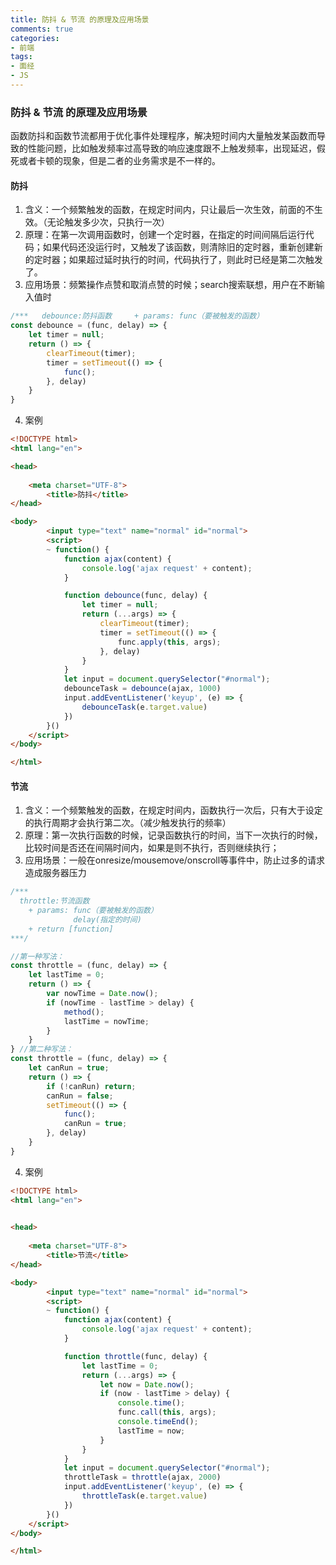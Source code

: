 ```yaml
---
title: 防抖 & 节流 的原理及应用场景
comments: true
categories: 
- 前端
tags: 
- 面经
- JS
---
```


### 防抖 & 节流 的原理及应用场景

函数防抖和函数节流都用于优化事件处理程序，解决短时间内大量触发某函数而导致的性能问题，比如触发频率过高导致的响应速度跟不上触发频率，出现延迟，假死或者卡顿的现象，但是二者的业务需求是不一样的。

<!-- more -->

#### 防抖

1. 含义：一个频繁触发的函数，在规定时间内，只让最后一次生效，前面的不生效。（无论触发多少次，只执行一次）
2. 原理：在第一次调用函数时，创建一个定时器，在指定的时间间隔后运行代码；如果代码还没运行时，又触发了该函数，则清除旧的定时器，重新创建新的定时器；如果超过延时执行的时间，代码执行了，则此时已经是第二次触发了。
3. 应用场景：频繁操作点赞和取消点赞的时候；search搜索联想，用户在不断输入值时

```javascript
/***   debounce:防抖函数     + params: func（要被触发的函数）               delay(指定的时间)     + return [function] ***/
const debounce = (func, delay) => {
    let timer = null;
    return () => {
        clearTimeout(timer);
        timer = setTimeout(() => {
            func();
        }, delay)
    }
}
```

4. 案例

```html
<!DOCTYPE html>
<html lang="en">

<head>
       
    <meta charset="UTF-8">
        <title>防抖</title>
</head>

<body>
        <input type="text" name="normal" id="normal">
        <script>
        ~ function() {
            function ajax(content) {
                console.log('ajax request' + content);
            }

            function debounce(func, delay) {
                let timer = null;
                return (...args) => {
                    clearTimeout(timer);
                    timer = setTimeout(() => {
                        func.apply(this, args);
                    }, delay)
                }
            }
            let input = document.querySelector("#normal");
            debounceTask = debounce(ajax, 1000)
            input.addEventListener('keyup', (e) => {
                debounceTask(e.target.value)
            })
        }()
    </script>
</body>

</html>
```

#### 节流

1. 含义：一个频繁触发的函数，在规定时间内，函数执行一次后，只有大于设定的执行周期才会执行第二次。（减少触发执行的频率）
2. 原理：第一次执行函数的时候，记录函数执行的时间，当下一次执行的时候，比较时间是否还在间隔时间内，如果是则不执行，否则继续执行；
3. 应用场景：一般在onresize/mousemove/onscroll等事件中，防止过多的请求造成服务器压力

```javascript
/***
  throttle:节流函数
    + params: func（要被触发的函数）
              delay(指定的时间)
    + return [function] 
***/

//第一种写法：
const throttle = (func, delay) => {
    let lastTime = 0;
    return () => {
        var nowTime = Date.now();
        if (nowTime - lastTime > delay) {
            method();
            lastTime = nowTime;
        }
    }
} //第二种写法：
const throttle = (func, delay) => {
    let canRun = true;
    return () => {
        if (!canRun) return;
        canRun = false;
        setTimeout(() => {
            func();
            canRun = true;
        }, delay)
    }
}
```

4. 案例

```html
<!DOCTYPE html>
<html lang="en">
 

<head>
       
    <meta charset="UTF-8">
        <title>节流</title>
</head>

<body>
        <input type="text" name="normal" id="normal">
        <script>
        ~ function() {
            function ajax(content) {
                console.log('ajax request' + content);
            }

            function throttle(func, delay) {
                let lastTime = 0;
                return (...args) => {
                    let now = Date.now();
                    if (now - lastTime > delay) {
                        console.time();
                        func.call(this, args);
                        console.timeEnd();
                        lastTime = now;
                    }
                }
            }
            let input = document.querySelector("#normal");
            throttleTask = throttle(ajax, 2000)
            input.addEventListener('keyup', (e) => {
                throttleTask(e.target.value)
            })
        }()
    </script>
</body>

</html>
```
